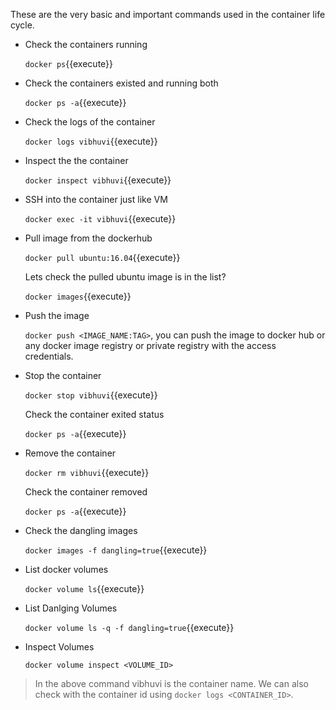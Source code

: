 These are the very basic and important commands used in the container life cycle.

- Check the containers running

    `docker ps`{{execute}}

- Check the containers existed and running both

    `docker ps -a`{{execute}}

- Check the logs of the container

    `docker logs vibhuvi`{{execute}}

- Inspect the the container

    `docker inspect vibhuvi`{{execute}}

- SSH into the container just like VM

    `docker exec -it vibhuvi`{{execute}}

- Pull image from the dockerhub

    `docker pull ubuntu:16.04`{{execute}}

    Lets check the pulled ubuntu image is in the list?

    `docker images`{{execute}}

- Push the image

    `docker push <IMAGE_NAME:TAG>`, you can push the image to docker hub or any docker image registry or private registry with the access credentials.

- Stop the container

    `docker stop vibhuvi`{{execute}}

    Check the container exited status

    `docker ps -a`{{execute}}

- Remove the container

    `docker rm vibhuvi`{{execute}}

    Check the container removed

    `docker ps -a`{{execute}}

- Check the dangling images 

    `docker images -f dangling=true`{{execute}}

- List docker volumes

    `docker volume ls`{{execute}}

- List Danlging Volumes

    `docker volume ls -q -f dangling=true`{{execute}}

- Inspect Volumes 

    `docker volume inspect <VOLUME_ID>`

> In the above command vibhuvi is the container name. We can also check with the container id using `docker logs <CONTAINER_ID>`. 

